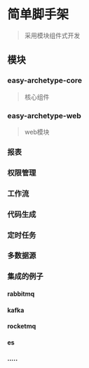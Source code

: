 # 简单脚手架
> 采用模块组件式开发

## 模块

### easy-archetype-core
> 核心组件
### easy-archetype-web
> web模块

### 报表

### 权限管理

### 工作流

### 代码生成

### 定时任务


### 多数据源

### 集成的例子
#### rabbitmq

#### kafka


#### rocketmq


#### es

#### .....
